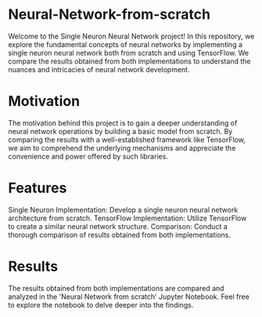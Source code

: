 # Neural-Network-from-scratch

Welcome to the Single Neuron Neural Network project! In this repository, we explore the fundamental concepts of neural networks by implementing a single neuron neural network both from scratch and using TensorFlow. We compare the results obtained from both implementations to understand the nuances and intricacies of neural network development.

# Motivation
The motivation behind this project is to gain a deeper understanding of neural network operations by building a basic model from scratch. By comparing the results with a well-established framework like TensorFlow, we aim to comprehend the underlying mechanisms and appreciate the convenience and power offered by such libraries.

# Features
Single Neuron Implementation: Develop a single neuron neural network architecture from scratch.
TensorFlow Implementation: Utilize TensorFlow to create a similar neural network structure.
Comparison: Conduct a thorough comparison of results obtained from both implementations.

# Results
The results obtained from both implementations are compared and analyzed in the 'Neural Network from scratch' Jupyter Notebook. Feel free to explore the notebook to delve deeper into the findings.

